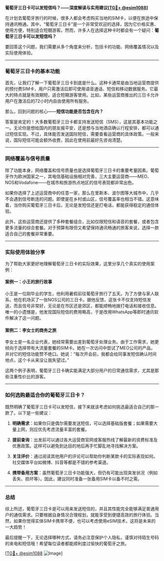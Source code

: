 **葡萄牙三日卡可以发短信吗？——深度解读与实用建议[[TG💪+ @esim1088](https://t.me/s/esim1088)]**

在计划去葡萄牙旅行的时候，很多人都会考虑购买当地的SIM卡，以便在旅途中保持通讯畅通。其中，“葡萄牙三日卡”是一个非常受欢迎的选择，因为它价格实惠、使用方便，特别适合短期游客。然而，许多人在选择这种卡时都会有一个疑问：**葡萄牙三日卡可以发短信吗？**

要回答这个问题，我们需要从多个角度来分析，包括卡的功能、网络覆盖情况以及实际使用体验。

---

### 葡萄牙三日卡的基本功能

首先，让我们了解一下葡萄牙三日卡到底是什么。这种卡通常是由当地运营商提供的预付费SIM卡，用户只需激活后即可使用语音通话、短信和移动数据服务。它最大的特点就是有效期短，适合短期游客使用。比如，某些运营商推出的三日卡允许用户在激活后的72小时内自由使用所有服务。

那么，回到问题的核心——**短信功能是否包含在内？**

答案是肯定的！大多数葡萄牙三日卡都支持发送短信（SMS），这是其基本功能之一。无论你是想给国内的朋友报平安，还是想与当地酒店确认行程安排，都可以通过短信实现。不过，具体能否发送国际短信，需要查看运营商的具体政策。一般来说，国际短信可能会额外收费，因此在使用前最好先咨询清楚。

---

### 网络覆盖与信号质量

除了功能本身，网络覆盖和信号质量也是选择葡萄牙三日卡的重要考量因素。葡萄牙作为欧洲国家之一，其电信基础设施相对完善，三大主要运营商——MEO、NOS和Vodafone——在城市和旅游热点地区的信号表现都非常出色。

如果你选择了上述运营商中的任意一家，那么在里斯本、波尔图等大城市中，几乎不会遇到信号断连的问题。即使是在乡村或山区，信号覆盖率也相当不错。这意味着，当你购买葡萄牙三日卡后，无论是发短信还是打电话，都能获得稳定的通信体验。

此外，这些运营商还提供了多种套餐组合，比如仅限短信和语音的套餐，或者包含更多流量的综合套餐。对于预算有限但又希望保持通讯畅通的旅客来说，选择一款适合自己的套餐非常重要。

---

### 实际使用体验分享

为了帮助大家更好地理解葡萄牙三日卡的实际效果，这里分享几个真实的使用案例：

#### 案例一：小王的旅行故事
小王是一位刚毕业的学生，他利用暑假前往葡萄牙旅行了五天。为了方便与家人联系，他在机场买了一张NOS公司的三日卡。据他反馈，这张卡不仅支持短信发送，而且信号非常好，无论是在市区还是郊区，都能顺畅地拨打电话和接收信息。唯一的小遗憾是，他发现国际短信的费用略高，于是改用WhatsApp等即时通讯软件解决了这一问题。

#### 案例二：李女士的商务之旅
李女士是一名企业代表，她经常需要出差到葡萄牙处理业务。由于工作需求，她更倾向于选择带有大流量套餐的SIM卡。她在一次访问中尝试了MEO公司的产品，并对它的短信功能赞不绝口。她说：“每次开会前，我都会给同事发短信确认时间地点，这个卡从来没让我失望过。”

这两个例子表明，葡萄牙三日卡确实能满足大部分用户的日常通信需求，尤其是那些注重性价比的游客。

---

### 如何选购最适合你的葡萄牙三日卡？

既然明确了葡萄牙三日卡可以发短信，接下来就该考虑如何挑选最适合自己的那一款了。以下是一些建议：

1. **明确需求**：如果你只是偶尔需要发送短信，可以选择基础版套餐；如果需要大量上网，则应优先考虑流量丰富的套餐。
   
2. **提前查询**：出发前可以通过各大运营商官网或客服热线了解最新的资费标准及优惠政策。这样可以避免到达目的地后再手忙脚乱地寻找解决方案。

3. **关注评价**：通过阅读其他用户的评论可以帮助你判断某款卡的实际表现如何。社交媒体平台如微博、抖音等都是不错的参考渠道。

4. **携带备用方案**：虽然葡萄牙三日卡功能强大，但仍有可能出现突发状况（例如丢失、损坏等）。因此，建议同时准备一张备用SIM卡以备不时之需。

---

### 总结

综上所述，葡萄牙三日卡是可以用来发送短信的，并且其性能完全能够满足普通用户的通信需求。只要根据自身情况合理规划，就能享受到便捷高效的旅行体验。当然，如果你觉得实体SIM卡携带不便，也可以考虑使用eSIM技术，这将是未来的一大趋势！

最后提醒一下，无论选择哪种方式，请务必注意保护个人隐私，谨慎对待陌生号码的来电和短信哦！希望每位读者都能顺利度过愉快的葡萄牙之旅。

[[TG💪+ @esim1088](https://t.me/s/esim1088) ![Image](https://i.postimg.cc/4NQfJmqS/Snipaste-2025-05-13-00-14-12.png)]